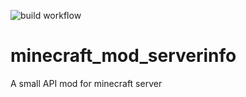 ![build workflow](https://github.com/yugogamer/minecraft_mod_serverinfo/actions/workflows/main.yml/badge.svg)
# minecraft_mod_serverinfo
 A small API mod for minecraft server
